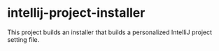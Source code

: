 # intellij-project-installer
This project builds an installer that builds a personalized IntelliJ project setting file.
